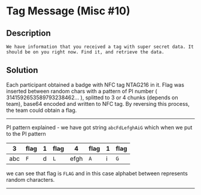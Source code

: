 # Tag Message (Misc #10)

## Description
```
We have information that you received a tag with super secret data. It should be on you right now. Find it, and retrieve the data.
```

## Solution

Each participant obtained a badge with NFC tag NTAG216 in it. Flag was inserted between random chars with a pattern of PI number ( 3141592653589793238462... ), splitted to 3 or 4 chunks (depends on team), base64 encoded and written to NFC tag. By reversing this process, the team could obtain a flag. 

---

PI pattern explained - we have got string `abcFdLefghAiG` which when we put to the PI pattern

| 3   | flag | 1 | flag | 4    | flag | 1 | flag |
| --- | ---- | - | ---- | ---- | ---- | - | ---- |
| abc | `F`  | d | `L`  | efgh | `A`  | i | `G`  |

we can see that flag is `FLAG` and in this case alphabet between represents random characters.

---